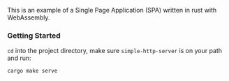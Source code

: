 This is an example of a Single Page Application (SPA) written in rust with WebAssembly.


### Getting Started
`cd` into the project directory, make sure `simple-http-server` is on your path and run:
```
cargo make serve
```